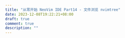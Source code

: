 ```yaml
---
title: "从零开始 NeoVim IDE Part14 - 文件浏览 nvimtree"
date: 2023-12-08T19:22:21+08:00
draft: true
comment: true
description: ""
---
```


